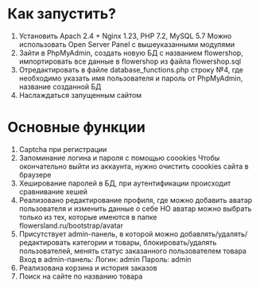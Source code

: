 # Как запустить?

1) Установить Apach 2.4 + Nginx 1.23, PHP 7.2, MySQL 5.7
Можно использовать Open Server Panel с вышеуказанными модулями
2) Зайти в PhpMyAdmin, создать новую БД с названием flowershop, импортировать все данные в flowershop из файла flowershop.sql
3) Отредактировать в файле database_functions.php строку №4, где необходимо указать имя пользователя и пароль от PhpMyAdmin, название созданной БД
4) Наслаждаться запущенным сайтом

# Основные функции

1) Captcha при регистрации
2) Запоминание логина и пароля с помощью coookies
Чтобы окончательно выйти из аккаунта, нужно очистить coookies сайта в браузере
3) Хеширование паролей в БД, при аутентификации происходит сравнивание хешей
4) Реализовано редактирование профиля, где можно добавить аватар пользователя и изменить данные о себе
НО аватар можно выбрать только из тех, которые имеются в папке flowersland.ru/bootstrap/avatar
5) Присутствует admin-панель, в которой можно добавлять/удалять/редактировать категории и товары, блокировать/удалять пользователей, менять статус заказанного пользователем товара
Вход в admin-панель:
Логин: admin
Пароль: admin
7) Реализована корзина и история заказов
8) Поиск на сайте по названию товара
